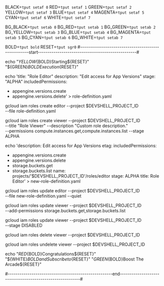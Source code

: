BLACK=`tput setaf 0`
RED=`tput setaf 1`
GREEN=`tput setaf 2`
YELLOW=`tput setaf 3`
BLUE=`tput setaf 4`
MAGENTA=`tput setaf 5`
CYAN=`tput setaf 6`
WHITE=`tput setaf 7`

BG_BLACK=`tput setab 0`
BG_RED=`tput setab 1`
BG_GREEN=`tput setab 2`
BG_YELLOW=`tput setab 3`
BG_BLUE=`tput setab 4`
BG_MAGENTA=`tput setab 5`
BG_CYAN=`tput setab 6`
BG_WHITE=`tput setab 7`

BOLD=`tput bold`
RESET=`tput sgr0`
#----------------------------------------------------start--------------------------------------------------#

echo "${YELLOW}${BOLD}Starting${RESET}" "${GREEN}${BOLD}Execution${RESET}"

echo 'title: "Role Editor"
description: "Edit access for App Versions"
stage: "ALPHA"
includedPermissions:
- appengine.versions.create
- appengine.versions.delete' > role-definition.yaml

gcloud iam roles create editor --project $DEVSHELL_PROJECT_ID \
--file role-definition.yaml

gcloud iam roles create viewer --project $DEVSHELL_PROJECT_ID \
--title "Role Viewer" --description "Custom role description." \
--permissions compute.instances.get,compute.instances.list --stage ALPHA

echo 'description: Edit access for App Versions
etag:
includedPermissions:
- appengine.versions.create
- appengine.versions.delete
- storage.buckets.get
- storage.buckets.list
name: projects/'$DEVSHELL_PROJECT_ID'/roles/editor
stage: ALPHA
title: Role Editor' > new-role-definition.yaml

gcloud iam roles update editor --project $DEVSHELL_PROJECT_ID \
--file new-role-definition.yaml --quiet

gcloud iam roles update viewer --project $DEVSHELL_PROJECT_ID \
--add-permissions storage.buckets.get,storage.buckets.list

gcloud iam roles update viewer --project $DEVSHELL_PROJECT_ID \
--stage DISABLED

gcloud iam roles delete viewer --project $DEVSHELL_PROJECT_ID

gcloud iam roles undelete viewer --project $DEVSHELL_PROJECT_ID

echo "${RED}${BOLD}Congratulations${RESET}" "${WHITE}${BOLD}and Subscribe to${RESET}" "${GREEN}${BOLD}Boost The Arcade${RESET}"

#-----------------------------------------------------end----------------------------------------------------------#
